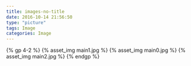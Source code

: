 ```yaml
---
title: images-no-title
date: 2016-10-14 21:56:50
type: "picture"
tags: Image 
categories: Image
---
```


{% gp 4-2 %}
 {% asset_img main1.jpg %}
 {% asset_img main0.jpg %}
 {% asset_img main2.jpg %}
{% endgp %}